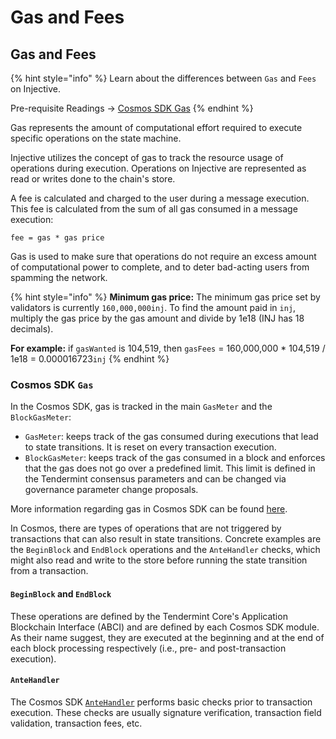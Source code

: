 # Gas and Fees

## Gas and Fees

{% hint style="info" %}
Learn about the differences between `Gas` and `Fees` on Injective.

Pre-requisite Readings -> [Cosmos SDK Gas](https://docs.cosmos.network/main/build/modules/auth#gas--fees)
{% endhint %}

Gas represents the amount of computational effort required to execute specific operations on the state machine.

Injective utilizes the concept of gas to track the resource usage of operations during execution. Operations on Injective are represented as read or writes done to the chain's store.

A fee is calculated and charged to the user during a message execution. This fee is calculated from the sum of all gas consumed in a message execution:

```
fee = gas * gas price
```

Gas is used to make sure that operations do not require an excess amount of computational power to complete, and to deter bad-acting users from spamming the network.

{% hint style="info" %}
**Minimum gas price:** The minimum gas price set by validators is currently `160,000,000inj`. To find the amount paid in `inj`, multiply the gas price by the gas amount and divide by 1e18 (INJ has 18 decimals).

**For example:** if `gasWanted` is 104,519, then `gasFees` = 160,000,000 \* 104,519 / 1e18 = 0.000016723`inj`
{% endhint %}

### Cosmos SDK `Gas`

In the Cosmos SDK, gas is tracked in the main `GasMeter` and the `BlockGasMeter`:

* `GasMeter`: keeps track of the gas consumed during executions that lead to state transitions. It is reset on every transaction execution.
* `BlockGasMeter`: keeps track of the gas consumed in a block and enforces that the gas does not go over a predefined limit. This limit is defined in the Tendermint consensus parameters and can be changed via governance parameter change proposals.

More information regarding gas in Cosmos SDK can be found [here](https://docs.cosmos.network/main/learn/beginner/gas-fees).

In Cosmos, there are types of operations that are not triggered by transactions that can also result in state transitions. Concrete examples are the `BeginBlock` and `EndBlock` operations and the `AnteHandler` checks, which might also read and write to the store before running the state transition from a transaction.

#### `BeginBlock` and `EndBlock`

These operations are defined by the Tendermint Core's Application Blockchain Interface (ABCI) and are defined by each Cosmos SDK module. As their name suggest, they are executed at the beginning and at the end of each block processing respectively (i.e., pre- and post-transaction execution).

#### `AnteHandler`

The Cosmos SDK [`AnteHandler`](https://docs.cosmos.network/v0.45/modules/auth/03_antehandlers.html) performs basic checks prior to transaction execution. These checks are usually signature verification, transaction field validation, transaction fees, etc.
